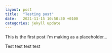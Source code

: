 ```yaml
---
layout: post
title:  "Testing post"
date:   2021-11-15 10:50:30 +0100
categories: jekyll update
---
```


This is the first post I'm making as a placeholder...

Test test test test 